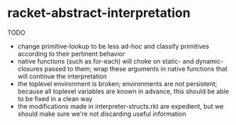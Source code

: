racket-abstract-interpretation
==============================

TODO
- change primitive-lookup to be less ad-hoc and classify primitives according to their pertinent behavior
- native functions (such as for-each) will choke on static- and dynamic-closures passed to them; wrap these arguments in native functions that will continue the interpretation
- the toplevel environment is broken; environments are not persistent; because all toplevel variables are known in advance, this should be able to be fixed in a clean way
- the modifications made in interpreter-structs.rkt are expedient, but we should make sure we're not discarding useful information
